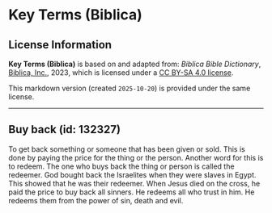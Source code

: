 # Key Terms (Biblica)

## License Information

**Key Terms (Biblica)** is based on and adapted from: _Biblica Bible Dictionary_, [Biblica, Inc.](https://www.biblica.com/), 2023, which is licensed under a [CC BY-SA 4.0 license](https://creativecommons.org/licenses/by-sa/4.0/legalcode.en).

This markdown version (created `2025-10-20`) is provided under the same license.



--------------------------------

## Buy back (id: 132327)

To get back something or someone that has been given or sold. This is done by paying the price for the thing or the person. Another word for this is to redeem. The one who buys back the thing or person is called the redeemer. God bought back the Israelites when they were slaves in Egypt. This showed that he was their redeemer. When Jesus died on the cross, he paid the price to buy back all sinners. He redeems all who trust in him. He redeems them from the power of sin, death and evil.



